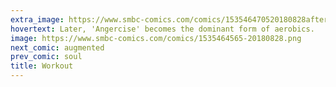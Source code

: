 ```yaml
---
extra_image: https://www.smbc-comics.com/comics/153546470520180828after.png
hovertext: Later, 'Angercise' becomes the dominant form of aerobics.
image: https://www.smbc-comics.com/comics/1535464565-20180828.png
next_comic: augmented
prev_comic: soul
title: Workout
---
```


